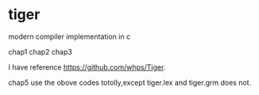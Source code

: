 # tiger
modern compiler implementation in c

chap1
chap2
chap3

I have reference https://github.com/whps/Tiger.

chap5 use the obove codes totolly,except tiger.lex and tiger.grm does not.

